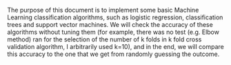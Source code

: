 The purpose of this document is to implement some basic Machine Learning classification algorithms, such as logistic regression, classification trees and support vector machines. We will check the accuracy of these algorithms without tuning them (for example, there was no test (e.g. Elbow method) ran for the selection of the number of k folds in k fold cross validation algorithm, I arbitrarily used k=10), and in the end, we will compare this accuracy to the one that we get from randomly guessing the outcome.
